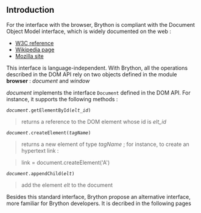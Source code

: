 Introduction
------------

For the interface with the browser, Brython is compliant with the Document Object Model interface, which is widely documented on the web :

- [W3C reference](http://www.w3.org/DOM/)
- [Wikipedia page](http://en.wikipedia.org/wiki/Document_Object_Model)
- [Mozilla site](https://developer.mozilla.org/en-US/docs/DOM)

This interface is language-independent. With Brython, all the operations described in the DOM API rely on two objects defined in the module **browser** : _document_ and _window_

_document_ implements the interface `Document` defined in the DOM API. For instance, it supports the following methods :

<code>_document_.getElementById(_elt\_id_)</code>

> returns a reference to the DOM element whose id is _elt\_id_

<code>_document_.createElement(_tagName_)</code>

> returns a new element of type _tagName_ ; for instance, to create an hypertext link :

>    link = document.createElement('A')

<code>_document_.appendChild(_elt_)</code>

> add the element _elt_ to the document

Besides this standard interface, Brython propose an alternative interface, more familiar for Brython developers. It is decribed in the following pages

